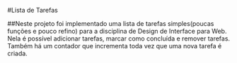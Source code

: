 #Lista de Tarefas

##Neste projeto foi implementado uma lista de tarefas simples(poucas funções e pouco refino) para a disciplina de Design de Interface para Web. Nela é possível adicionar tarefas, marcar como concluída e remover tarefas. Também há um contador que incrementa toda vez que uma nova tarefa é criada. 